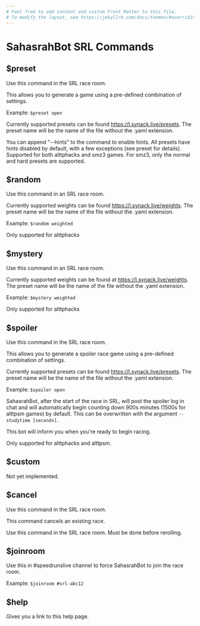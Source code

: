 ```yaml
---
# Feel free to add content and custom Front Matter to this file.
# To modify the layout, see https://jekyllrb.com/docs/themes/#overriding-theme-defaults
---
```

# SahasrahBot SRL Commands
## $preset
Use this command in the SRL race room.

This allows you to generate a game using a pre-defined combination of settings.

Example: `$preset open`

Currently supported presets can be found <https://l.synack.live/presets>.  The preset name will be the name of the file without the .yaml extension.

You can append "--hints" to the command to enable hints.  All presets have hints disabled by default, with a few exceptions (see preset for details).
Supported for both alttphacks and smz3 games.  For smz3, only the normal and hard presets are supported.


## $random

Use this command in an SRL race room.

Currently supported weights can be found <https://l.synack.live/weights>.  The preset name will be the name of the file without the .yaml extension.

Example: `$random weighted`

Only supported for alttphacks

## $mystery

Use this command in an SRL race room.

Currently supported weights can be found at <https://l.synack.live/weights>.  The preset name will be the name of the file without the .yaml extension.

Example: `$mystery weighted`

Only supported for alttphacks

## $spoiler

Use this command in the SRL race room.

This allows you to generate a spoiler race game using a pre-defined combination of settings.

Currently supported presets can be found <https://l.synack.live/presets>.  The preset name will be the name of the file without the .yaml extension.

Example: `$spoiler open`

SahasrahBot, after the start of the race in SRL, will post the spoiler log in chat and will automatically begin counting down 900s minutes (1500s for alttpsm games) by default.  This can be overwritten with the argument `--studytime [seconds]`.

This bot will inform you when you're ready to begin racing.

Only supported for alttphacks and alttpsm.

## $custom

Not yet implemented.

## $cancel

Use this command in the SRL race room.

This command cancels an existing race.

Use this command in the SRL race room. Must be done before rerolling.

## $joinroom

Use this in #speedrunslive channel to force SahasrahBot to join the race room.

Example: `$joinroom #srl-abc12`

## $help

Gives you a link to this help page.
